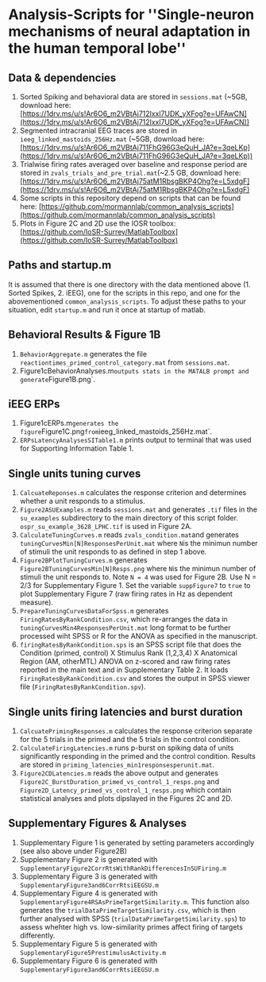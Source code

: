 # Analysis-Scripts for ''Single-neuron mechanisms of neural adaptation in the human temporal lobe''

## Data & dependencies
1. Sorted Spiking and behavioral data are stored in `sessions.mat` (~5GB, download here: [https://1drv.ms/u/s!Ar6O6_m2VBtAj712lxxl7UDK_yXFog?e=UFAwCN](https://1drv.ms/u/s!Ar6O6_m2VBtAj712lxxl7UDK_yXFog?e=UFAwCN))
2. Segmented intracranial EEG traces are stored in `ieeg_linked_mastoids_256Hz.mat` (~5GB, download here: [https://1drv.ms/u/s!Ar6O6_m2VBtAj711FhG96G3eQuH_JA?e=3qeLKp](https://1drv.ms/u/s!Ar6O6_m2VBtAj711FhG96G3eQuH_JA?e=3qeLKp))  
3. Trialwise firing rates averaged over baseline and response period are stored in `zvals_trials_and_pre_trial.mat`(~2.5 GB, download here: [https://1drv.ms/u/s!Ar6O6_m2VBtAj75atM1RbsgBKP4Ohg?e=L5xdgF](https://1drv.ms/u/s!Ar6O6_m2VBtAj75atM1RbsgBKP4Ohg?e=L5xdgF)
3. Some scripts in this repository depend on scripts that can be found here: [https://github.com/mormannlab/common_analysis_scripts](https://github.com/mormannlab/common_analysis_scripts)
4. Plots in Figure 2C and 2D use the IOSR toolbox: [https://github.com/IoSR-Surrey/MatlabToolbox](https://github.com/IoSR-Surrey/MatlabToolbox)

## Paths and startup.m
It is assumed that there is one directory with the data mentioned above (1. Sorted Spikes, 2. iEEG), one for the scripts in this repo, and one for the abovementioned `common_analysis_scripts`. To adjust these paths to your situation, edit `startup.m` and run it once at startup of matlab.

## Behavioral Results & Figure 1B
1. `BehaviorAggregate.m` generates the file `reactiontimes_primed_control_category.mat` from `sessions.mat`.
2. Figure1cBehaviorAnalyses.m` outputs stats in the MATALB prompt and generate `Figure1B.png`.

## iEEG ERPs
1. Figure1cERPs.m` generates the figure `Figure1C.png` from `ieeg_linked_mastoids_256Hz.mat`.
2. `ERPsLatencyAnalysesSITable1.m` prints output to terminal that was used for Supporting Information Table 1. 

## Single units tuning curves
1. `CalcuateReponses.m` calculates the response criterion and determines whether a unit responds to a stimulus. 
2. `Figure2ASUExamples.m` reads `sessions.mat` and generates `.tif` files in the `su_examples` subdirectory to the main directory of this script folder. `ospr_su_example_3628_LPHC.tif` is used in Figure 2A. 
3. `CalculateTuningCurves.m` reads `zvals_condition.mat`and generates `tuningCurvesMin[N]ResponsesPerUnit.mat` where `N`is the minimun number of stimuli the unit responds to as defined in step 1 above.
4. `Figure2BPlotTuningCurves.m` generates  `Figure2BTuningCurvesMin[N]Resps.png` where `N`is the minimun number of stimuli the unit responds to. Note `N = 4` was used for Figure 2B. Use N = 2/3 for Supplementary Figure 1. Set the variable `suppFigure7` to `true` to plot Supplementary Figure 7 (raw firing rates in Hz as dependent measure).
5. `PrepareTuningCurvesDataForSpss.m` generates `FiringRatesByRankCondition.csv`, which re-arranges the data in `tuningCurvesMin4ResponsesPerUnit.mat` long format to be further processed wiht SPSS or R for the ANOVA as specified in the manuscript.
6. `firingRatesByRankCondition.sps` is an SPSS script file that does the Condition (primed, control) X Stimulus Rank (1,2,3,4) X Anatomical Region (AM, otherMTL) ANOVA on z-scored and raw firing rates reported in the main text and in Supplementary Table 2. It loads `FiringRatesByRankCondition.csv` and stores the output in SPSS viewer file (`FiringRatesByRankCondition.spv`).

## Single units firing latencies and burst duration
1. `CalcuatePrimingResponses.m` calculates the response criterion separate for the 5 trials in the primed and the 5 trials in the control condition. 
2. `CalculateFiringLatencies.m` runs p-burst on spiking data of units significantly responding in the primed and the control condition. Results are stored in `priming_latencies_min1responsesperunit.mat`.
3. `Figure2CDLatencies.m` reads the above output and generates `Figure2C_BurstDuration_primed_vs_control_1_resps.png` and `Figure2D_Latency_primed_vs_control_1_resps.png` which contain statistical analyses and plots dipslayed in the Figures 2C and 2D. 

## Supplementary Figures & Analyses
1. Supplementary Figure 1 is generated by setting parameters accordingly (see also above under Figure2B)
2. Supplementary Figure 2 is generated with `SupplementaryFigure2CorrRtsWithRankDifferencesInSUFiring.m`
3. Supplementary Figure 3 is generated with `SupplementaryFigure3and6CorrRtsiEEGSU.m`
4. Supplementary Figure 4 is generated with `SupplementaryFigure4RSAsPrimeTargetSimilarity.m`. This function also generates the `trialDataPrimeTargetSimilarity.csv`, which is then further analysed with SPSS (`trialDataPrimeTargetSimilarity.sps`) to assess whehter high vs. low-similarity primes affect firing of targets differently.
5. Supplementary Figure 5 is generated with `SupplementaryFigure5PrestimulusActivity.m`
6. Supplementary Figure 6 is generated with `SupplementaryFigure3and6CorrRtsiEEGSU.m`

